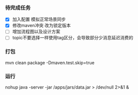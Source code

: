
### 待完成任务
- [x] 加入配置 模拟正常场景同步
- [x] 修改maven冲突 改为锁定版本
- [ ] 增加流程图以及设计方案
- [ ] topic不要选择一样使用tag区分，会导致部分少消息延迟消费的

### 打包
mvn clean package -Dmaven.test.skip=true

### 运行
nohup java -server -jar /apps/jars/data.jar > /dev/null 2>&1 &


